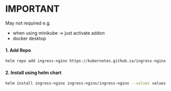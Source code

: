 # IMPORTANT
May not required e.g.
* when using minikube -> just activate addon
* docker desktop

#### 1. Add Repo
```bash
helm repo add ingress-nginx https://kubernetes.github.io/ingress-nginx
```

#### 2. Install using helm chart
```bash
helm install ingress-nginx ingress-nginx/ingress-nginx --values values.yml
```